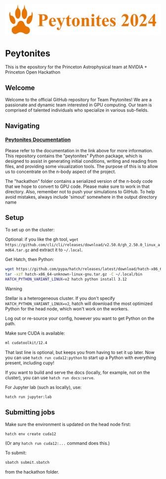 
![GitHub logo](./docs/full_logo.svg)

# Peytonites

This is the epository for the Princeton Astrophysical team at  NVIDIA + Princeton Open Hackathon 

## Welcome 

Welcome to the official GitHub repository for Team Peytonites! We are a passionate and dynamic team interested in GPU computing. Our team is comprised of talented individuals who specialize in various sub-fields. 

## Navigating

### [Peytonites Documentation](https://peytonites2024.readthedocs.io/en/latest/index.html)

Please refer to the documentation in the link above for more information. This repository contains the "peytonites" Python package, which is designed to assist in generating initial conditions, writing and reading from files, and providing some visualization tools. The purpose of this is to allow us to concentrate on the n-body aspect of the project.

The "hackathon" folder contains a serialized version of the n-body code that we hope to convert to GPU code. Please make sure to work in that directory. Also, remember not to push your simulations to GitHub. To help avoid mistakes, always include 'simout' somewhere in the output directory name

## Setup

To set up on the cluster:

Optional: if you like the gh tool, `wget https://github.com/cli/cli/releases/download/v2.50.0/gh_2.50.0_linux_amd64.tar.gz` and extract it to `~/.local`.

Get Hatch, then Python:

```bash
wget https://github.com/pypa/hatch/releases/latest/download/hatch-x86_64-unknown-linux-gnu.tar.gz
tar -xzf hatch-x86_64-unknown-linux-gnu.tar.gz -C ~/.local/bin
HATCH_PYTHON_VARIANT_LINUX=v2 hatch python install 3.12
```

> [!WARNING]
> Stellar is a heterogeneous cluster. If you don't specify
> `HATCH_PYTHON_VARIANT_LINUX=v2`, hatch will download the most optimized
> Python for the head node, which won't work on the workers.

Log out or re-source your config, however you want to get Python on the path.

Make sure CUDA is available:

```bash
ml cudatoolkit/12.4
```

That last line is optional, but keeps you from having to set it up later. Now you can use `hatch run cuda12:python` to start up a Python with everything present, including cupy!

If you want to build and serve the docs (locally, for example, not on the cluster), you can use `hatch run docs:serve`.

For Jupyter lab (such as locally), use:

```bash
hatch run jupyter:lab
```

## Submitting jobs

Make sure the environment is updated on the head node first:

```
hatch env create cuda12
```

(Or any `hatch run cuda12:...` command does this.)

To submit:

```bash
sbatch submit.sbatch
```

from the hackathon folder.
